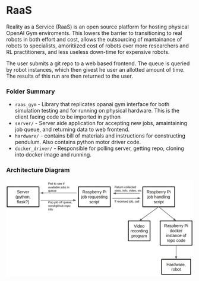# RaaS

Reality as a Service (RaaS) is an open source platform for hosting physical OpenAI Gym enviroments. This lowers the barrier to transitioning to real robots in both effort and cost, allows the outsourcing of mantainance of robots to specialists, amoritiized cost of robots over more researchers and RL practitioners, and less useless down-time for expensive robots.

The user submits a git repo to a web based frontend. The queue is queried by robot instances, which then givest he user an allotted amount of time. The results of this run are then returned to the user.

### Folder Summary

- `raas_gym` - Library that replicates opanai gym interface for both simulation testing and for running on physical hardware. This is the client facing code to be imported in python
- `server/` - Server aide application for accepting new jobs, amaintaining job queue, and returning data to web frontend.
- `hardware/` - contains bill of materials and instructions for constructing pendulum. Also contains python motor driver code.
- `docker_driver/` - Responsible for polling server, getting repo, cloning into docker image and running.

### Architecture Diagram

![](diagram.png)